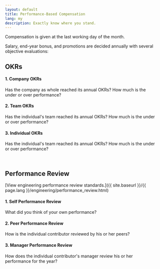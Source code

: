 ```yaml
---
layout: default
title: Performance-Based Compensation
lang: my
description: Exactly know where you stand.
---
```


Compensation is given at the last working day of the month.

Salary, end-year bonus, and promotions are decided annually with several objective evaluations:

## OKRs

#### 1. Company OKRs
Has the company as whole reached its annual OKRs? How much is the under or over performance?

#### 2. Team OKRs
Has the individual's team reached its annual OKRs? How much is the under or over performance?

#### 3. Individual OKRs
Has the individual's team reached its annual OKRs? How much is the under or over performance?

<br>

## Performance Review

[View engineering performance review standards.]({{ site.baseurl }}/{{ page.lang }}/engineering/performance_review.html)

#### 1. Self Performance Review
What did you think of your own performance?

#### 2. Peer Performance Review
How is the individual contributor reviewed by his or her peers?

#### 3. Manager Performance Review
How does the individual contributor's manager review his or her performance for the year?

<br>